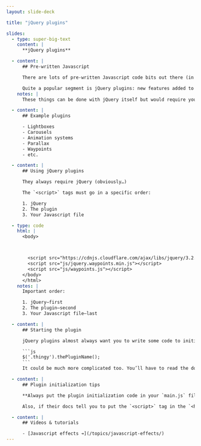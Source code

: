 ```yaml
---
layout: slide-deck

title: "jQuery plugins"

slides:
  - type: super-big-text
    content: |
      **jQuery plugins**

  - content: |
      ## Pre-written Javascript

      There are lots of pre-written Javascript code bits out there (in the nebulous web)

      Quite a popular segment is jQuery plugins: new features added to jQuery
    notes: |
      These things can be done with jQuery itself but would require you to write a bunch of code—so someone has already written the code

  - content: |
      ## Example plugins

      - Lightboxes
      - Carousels
      - Animation systems
      - Parallax
      - Waypoints
      - etc.

  - content: |
      ## Using jQuery plugins

      They always require jQuery (obviously…)

      The `<script>` tags must go in a specific order:

      1. jQuery
      2. The plugin
      3. Your Javascript file

  - type: code
    html: |
      <body>



        <script src="https://cdnjs.cloudflare.com/ajax/libs/jquery/3.2.1/jquery.min.js"></script>
        <script src="js/jquery.waypoints.min.js"></script>
        <script src="js/waypoints.js"></script>
      </body>
      </html>
    notes: |
      Important order:

      1. jQuery—first
      2. The plugin—second
      3. Your Javascript file—last

  - content: |
      ## Starting the plugin

      jQuery plugins almost always want you to write some code to initialize the plugin. It’s usually in a form similar to this:

      ```js
      $('.thingy').thePluginName();
      ```
      It could be much more complicated too. You’ll have to read the documentation, they’re all different.

  - content: |
      ## Plugin initialization tips

      **Always put the plugin initialization code in your `main.js` file—I don’t care where their documentation tells you to put it!**

      Also, if their docs tell you to put the `<script>` tag in the `<head>` of your HTML—**they’re plain wrong.** `<script>` tags always go at the bottom right above the closing `</body>` tag.

  - content: |
      ## Videos & tutorials

      - [Javascript effects ➔](/topics/javascript-effects/)
---
```

